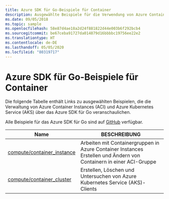 ```yaml
---
title: Azure SDK für Go-Beispiele für Container
description: Ausgewählte Beispiele für die Verwendung von Azure Container Instances und Azure Kubernetes Service über das Azure SDK für Go
ms.date: 09/05/2018
ms.topic: sample
ms.openlocfilehash: 58e87d4ae18a2d24f881822d44e003b6f292bcb4
ms.sourcegitcommit: be67ceba91727da014879d16bbbbc19756ee22e2
ms.translationtype: HT
ms.contentlocale: de-DE
ms.lasthandoff: 05/05/2020
ms.locfileid: "80319717"
---
```

# <a name="azure-sdk-for-go-samples-for-containers"></a>Azure SDK für Go-Beispiele für Container

Die folgende Tabelle enthält Links zu ausgewählten Beispielen, die die Verwaltung von Azure Container Instances (ACI) und Azure Kubernetes Service (AKS) über das Azure SDK für Go veranschaulichen.

Alle Beispiele für das Azure SDK für Go sind auf [GitHub](https://github.com/Azure-Samples/azure-sdk-for-go-samples) verfügbar.

| Name | BESCHREIBUNG |
|------|-------------|
| [compute/container_instance](https://github.com/Azure-Samples/azure-sdk-for-go-samples/blob/master/compute/container_instance.go) | Arbeiten mit Containergruppen in Azure Container Instances Erstellen und Ändern von Containern in einer ACI-Gruppe |
| [compute/container_cluster](https://github.com/Azure-Samples/azure-sdk-for-go-samples/blob/master/compute/container_cluster.go) | Erstellen, Löschen und Untersuchen von Azure Kubernetes Service (AKS)-Clients |
